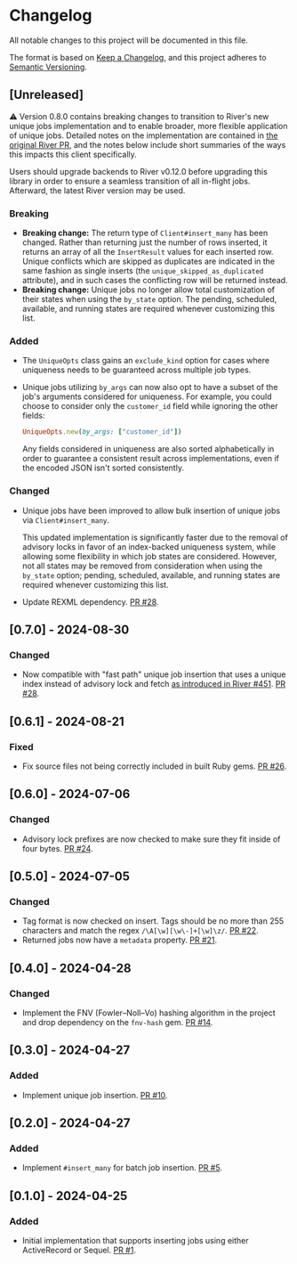 # Changelog

All notable changes to this project will be documented in this file.

The format is based on [Keep a Changelog](https://keepachangelog.com/en/1.0.0/),
and this project adheres to [Semantic Versioning](https://semver.org/spec/v2.0.0.html).

## [Unreleased]

⚠️ Version 0.8.0 contains breaking changes to transition to River's new unique jobs implementation and to enable broader, more flexible application of unique jobs. Detailed notes on the implementation are contained in [the original River PR](https://github.com/riverqueue/river/pull/590), and the notes below include short summaries of the ways this impacts this client specifically.

Users should upgrade backends to River v0.12.0 before upgrading this library in order to ensure a seamless transition of all in-flight jobs. Afterward, the latest River version may be used.

### Breaking

- **Breaking change:** The return type of `Client#insert_many` has been changed. Rather than returning just the number of rows inserted, it returns an array of all the `InsertResult` values for each inserted row. Unique conflicts which are skipped as duplicates are indicated in the same fashion as single inserts (the `unique_skipped_as_duplicated` attribute), and in such cases the conflicting row will be returned instead.
- **Breaking change:** Unique jobs no longer allow total customization of their states when using the `by_state` option. The pending, scheduled, available, and running states are required whenever customizing this list.

### Added

- The `UniqueOpts` class gains an `exclude_kind` option for cases where uniqueness needs to be guaranteed across multiple job types.
- Unique jobs utilizing `by_args` can now also opt to have a subset of the job's arguments considered for uniqueness. For example, you could choose to consider only the `customer_id` field while ignoring the other fields:

  ```ruby
  UniqueOpts.new(by_args: ["customer_id"])
  ```

  Any fields considered in uniqueness are also sorted alphabetically in order to guarantee a consistent result across implementations, even if the encoded JSON isn't sorted consistently.

### Changed

- Unique jobs have been improved to allow bulk insertion of unique jobs via `Client#insert_many`.

  This updated implementation is significantly faster due to the removal of advisory locks in favor of an index-backed uniqueness system, while allowing some flexibility in which job states are considered. However, not all states may be removed from consideration when using the `by_state` option; pending, scheduled, available, and running states are required whenever customizing this list.

- Update REXML dependency. [PR #28](https://github.com/riverqueue/riverqueue-ruby/pull/36).

## [0.7.0] - 2024-08-30

### Changed

- Now compatible with "fast path" unique job insertion that uses a unique index instead of advisory lock and fetch [as introduced in River #451](https://github.com/riverqueue/river/pull/451). [PR #28](https://github.com/riverqueue/riverqueue-ruby/pull/28).

## [0.6.1] - 2024-08-21

### Fixed

- Fix source files not being correctly included in built Ruby gems. [PR #26](https://github.com/riverqueue/riverqueue-ruby/pull/26).

## [0.6.0] - 2024-07-06

### Changed

- Advisory lock prefixes are now checked to make sure they fit inside of four bytes. [PR #24](https://github.com/riverqueue/riverqueue-ruby/pull/24).

## [0.5.0] - 2024-07-05

### Changed

- Tag format is now checked on insert. Tags should be no more than 255 characters and match the regex `/\A[\w][\w\-]+[\w]\z/`. [PR #22](https://github.com/riverqueue/riverqueue-ruby/pull/22).
- Returned jobs now have a `metadata` property. [PR #21](https://github.com/riverqueue/riverqueue-ruby/pull/22).

## [0.4.0] - 2024-04-28

### Changed

- Implement the FNV (Fowler–Noll–Vo) hashing algorithm in the project and drop dependency on the `fnv-hash` gem. [PR #14](https://github.com/riverqueue/riverqueue-ruby/pull/14).

## [0.3.0] - 2024-04-27

### Added

- Implement unique job insertion. [PR #10](https://github.com/riverqueue/riverqueue-ruby/pull/10).

## [0.2.0] - 2024-04-27

### Added

- Implement `#insert_many` for batch job insertion. [PR #5](https://github.com/riverqueue/riverqueue-ruby/pull/5).

## [0.1.0] - 2024-04-25

### Added

- Initial implementation that supports inserting jobs using either ActiveRecord or Sequel. [PR #1](https://github.com/riverqueue/riverqueue-ruby/pull/1).

